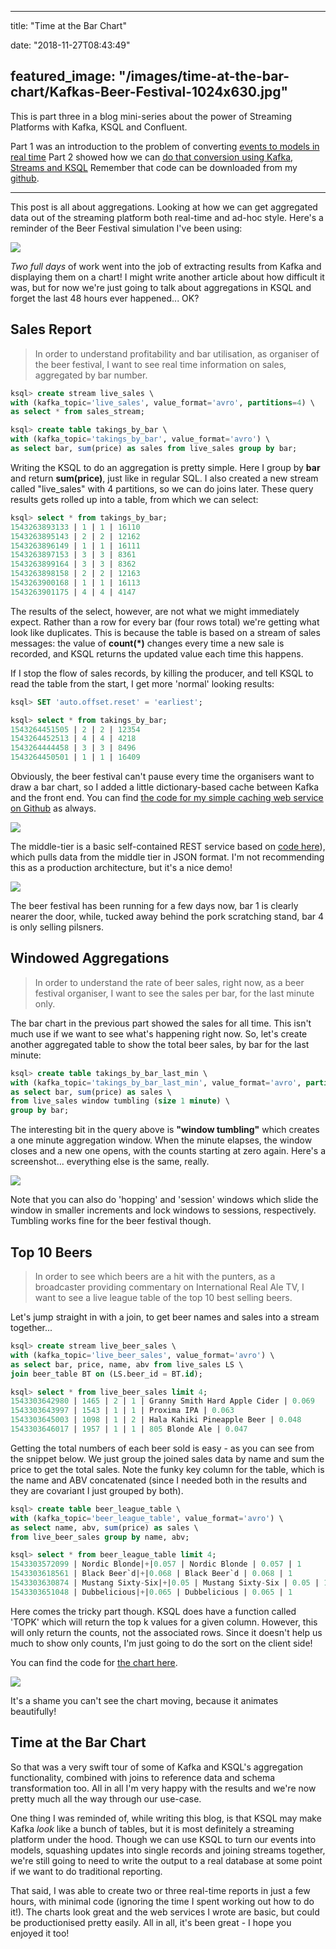 
---
title: "Time at the Bar Chart"

date: "2018-11-27T08:43:49"

featured_image: "/images/time-at-the-bar-chart/Kafkas-Beer-Festival-1024x630.jpg"
---

This is part three in a blog mini-series about the power of Streaming Platforms with Kafka, KSQL and Confluent.

Part 1 was an introduction to the problem of converting <a href="http://logicalgenetics.com/posts/data-engineering-in-real-time/">events to models in real time</a>
Part 2 showed how we can <a href="http://logicalgenetics.com/posts/kafkas-beer-festival/">do that conversion using Kafka, Streams and KSQL</a>
Remember that code can be downloaded from my <a href="https://github.com/DanteLore/events_to_models">github</a>.

---


This post is all about aggregations.  Looking at how we can get aggregated data out of the streaming platform both real-time and ad-hoc style.  Here's a reminder of the Beer Festival simulation I've been using:

<img src="/images/time-at-the-bar-chart/Kafkas-Beer-Festival-1024x630.jpg"/>

*Two full days* of work went into the job of extracting results from Kafka and displaying them on a chart!  I might write another article about how difficult it was, but for now we're just going to talk about aggregations in KSQL and forget the last 48 hours ever happened... OK?

## Sales Report

<blockquote class="wp-block-quote">In order to understand profitability and bar utilisation, as organiser of the beer festival, I want to see real time information on sales, aggregated by bar number.</blockquote>


```sql
ksql> create stream live_sales \
with (kafka_topic='live_sales', value_format='avro', partitions=4) \
as select * from sales_stream;

ksql> create table takings_by_bar \
with (kafka_topic='takings_by_bar', value_format='avro') \
as select bar, sum(price) as sales from live_sales group by bar;
```

Writing the KSQL to do an aggregation is pretty simple.  Here I group by **bar** and return **sum(price)**, just like in regular SQL.  I also created a new stream called "live_sales" with 4 partitions, so we can do joins later. These query results gets rolled up into a table, from which we can select:

```sql
ksql> select * from takings_by_bar;
1543263893133 | 1 | 1 | 16110
1543263895143 | 2 | 2 | 12162
1543263896149 | 1 | 1 | 16111
1543263897153 | 3 | 3 | 8361
1543263899164 | 3 | 3 | 8362
1543263898158 | 2 | 2 | 12163
1543263900168 | 1 | 1 | 16113
1543263901175 | 4 | 4 | 4147
```

The results of the select, however, are not what we might immediately expect.  Rather than a row for every bar (four rows total) we're getting what look like duplicates.  This is because the table is based on a stream of sales messages: the value of **count(*)** changes every time a new sale is recorded, and KSQL returns the updated value each time this happens.

If I stop the flow of sales records, by killing the producer, and tell KSQL to read the table from the start, I get more 'normal' looking results:

```sql
ksql> SET 'auto.offset.reset' = 'earliest';

ksql> select * from takings_by_bar;
1543264451505 | 2 | 2 | 12354
1543264452513 | 4 | 4 | 4218
1543264444458 | 3 | 3 | 8496
1543264450501 | 1 | 1 | 16409
```

Obviously, the beer festival can't pause every time the organisers want to draw a bar chart, so I added a little dictionary-based cache between Kafka and the front end.  You can find <a href="https://github.com/DanteLore/events_to_models/blob/master/src/main/scala/com/logicalgenetics/reports/SalesServer.scala">the code for my simple caching web service on Github</a> as always.

<img src="/images/time-at-the-bar-chart/DIY-Kafka-REST-Proxy-1-1024x233.png"/>

The middle-tier is a basic self-contained REST service based on <a href="https://github.com/DanteLore/events_to_models/blob/master/src/main/webapp/barchart.html">code here</a>), which pulls data from the middle tier in JSON format.  I'm not recommending this as a production architecture, but it's a nice demo!

<img src="/images/time-at-the-bar-chart/Screenshot-2018-11-26-21.14.26-1024x555.png"/>

The beer festival has been running for a few days now, bar 1 is clearly nearer the door, while, tucked away behind the pork scratching stand, bar 4 is only selling pilsners.

## Windowed Aggregations

<blockquote class="wp-block-quote is-style-default">In order to understand the rate of beer sales, right now, as a beer festival organiser, I want to see the sales per bar, for the last minute only.</blockquote>

The bar chart in the previous part showed the sales for all time.  This isn't much use if we want to see what's happening right now.  So, let's create another aggregated table to show the total beer sales, by bar for the last minute:

```sql
ksql> create table takings_by_bar_last_min \
with (kafka_topic='takings_by_bar_last_min', value_format='avro', partitions=1) \
as select bar, sum(price) as sales \
from live_sales window tumbling (size 1 minute) \
group by bar;
```

The interesting bit in the query above is **"window tumbling"** which creates a one minute aggregation window.  When the minute elapses, the window closes and a new one opens, with the counts starting at zero again.  Here's a screenshot... everything else is the same, really.

<img src="/images/time-at-the-bar-chart/Screenshot-2018-11-26-21.28.37-1024x578.png"/>

Note that you can also do 'hopping' and 'session' windows which slide the window in smaller increments and lock windows to sessions, respectively.  Tumbling works fine for the beer festival though.

## Top 10 Beers

<blockquote class="wp-block-quote">In order to see which beers are a hit with the punters, as a broadcaster providing commentary on International Real Ale TV, I want to see a live league table of the top 10 best selling beers.</blockquote>

Let's jump straight in with a join, to get beer names and sales into a stream together... 

```sql
ksql> create stream live_beer_sales \
with (kafka_topic='live_beer_sales', value_format='avro') \
as select bar, price, name, abv from live_sales LS \
join beer_table BT on (LS.beer_id = BT.id);

ksql> select * from live_beer_sales limit 4;
1543303642980 | 1465 | 2 | 1 | Granny Smith Hard Apple Cider | 0.069
1543303643997 | 1543 | 1 | 1 | Proxima IPA | 0.063
1543303645003 | 1098 | 1 | 2 | Hala Kahiki Pineapple Beer | 0.048
1543303646017 | 1957 | 1 | 1 | 805 Blonde Ale | 0.047
```

Getting the total numbers of each beer sold is easy - as you can see from the snippet below.  We just group the joined sales data by name and sum the price to get the total sales.  Note the funky key column for the table, which is the name and ABV concatenated (since I needed both in the results and they are covariant I just grouped by both).

```sql
ksql> create table beer_league_table \
with (kafka_topic='beer_league_table', value_format='avro') \
as select name, abv, sum(price) as sales \
from live_beer_sales group by name, abv;

ksql> select * from beer_league_table limit 4;
1543303572099 | Nordic Blonde|+|0.057 | Nordic Blonde | 0.057 | 1
1543303618561 | Black Beer`d|+|0.068 | Black Beer`d | 0.068 | 1
1543303630874 | Mustang Sixty-Six|+|0.05 | Mustang Sixty-Six | 0.05 | 1
1543303651048 | Dubbelicious|+|0.065 | Dubbelicious | 0.065 | 1
```

Here comes the tricky part though.  KSQL does have a function called 'TOPK' which will return the top k values for a given column.  However, this will only return the counts, not the associated rows.  Since it doesn't help us much to show only counts, I'm just going to do the sort on the client side!

You can find the code for <a href="https://github.com/DanteLore/events_to_models/blob/master/src/main/webapp/top-beers.html">the chart here</a>.

<img src="/images/time-at-the-bar-chart/Screenshot-2018-11-27-08.15.08-1024x694.png"/>

It's a shame you can't see the chart moving, because it animates beautifully!

## Time at the Bar Chart

So that was a very swift tour of some of Kafka and KSQL's aggregation functionality, combined with joins to reference data and schema transformation too.  All in all I'm very happy with the results and we're now pretty much all the way through our use-case.

One thing I was reminded of, while writing this blog, is that KSQL may make Kafka *look* like a bunch of tables, but it is most definitely a streaming platform under the hood.  Though we can use KSQL to turn our events into models, squashing updates into single records and joining streams together, we're still going to need to write the output to a real database at some point if we want to do traditional reporting.

That said, I was able to create two or three real-time reports in just a few hours, with minimal code (ignoring the time I spent working out how to do it!).  The charts look great and the web services I wrote are basic, but could be productionised pretty easily.  All in all, it's been great - I hope you enjoyed it too!
